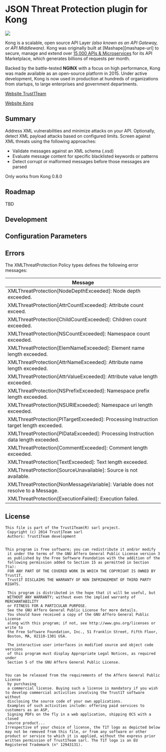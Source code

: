 # JSON Threat Protection plugin for Kong
[![][t1t-logo]][Trust1Team-url]

Kong is a scalable, open source API Layer *(also known as an API Gateway, or
API Middleware)*. Kong was originally built at [Mashape][mashape-url] to
secure, manage and extend over [15,000 APIs &
Microservices](http://stackshare.io/mashape/how-mashape-manages-over-15000-apis-and-microservices)
for its API Marketplace, which generates billions of requests per month.

Backed by the battle-tested **NGINX** with a focus on high performance, Kong
was made available as an open-source platform in 2015. Under active
development, Kong is now used in production at hundreds of organizations from
startups, to large enterprises and government departments.

[Website Trust1Team][Trust1Team-url]

[Website Kong][kong-url]

## Summary

Address XML vulnerabilities and minimize attacks on your API. Optionally, detect XML payload attacks based on configured limits. Screen against XML threats using the following approaches:

* Validate messages against an XML schema (.xsd)
* Evaluate message content for specific blacklisted keywords or patterns
* Detect corrupt or malformed messages before those messages are parsed

Only works from Kong 0.8.0

## Roadmap

TBD

## Development

## Configuration Parameters


## Errors

The XMLThreatProtection Policy types defines the following error messages:

| Message                                                                                |
|----------------------------------------------------------------------------------------|
| XMLThreatProtection[NodeDepthExceeded]: Node depth exceeded.                           |
| XMLThreatProtection[AttrCountExceeded]: Attribute count exceed.                        |
| XMLThreatProtection[ChildCountExceeded]: Children count exceeded.                      |
| XMLThreatProtection[NSCountExceeded]: Namespace count exceeded.                        |
| XMLThreatProtection[ElemNameExceeded]: Element name length exceeded.                   |
| XMLThreatProtection[AttrNameExceeded]: Attribute name length exceeded.                 |
| XMLThreatProtection[AttrValueExceeded]: Attribute value length exceeded.               |
| XMLThreatProtection[NSPrefixExceeded]: Namespace prefix length exceeded.               |
| XMLThreatProtection[NSURIExceeded]: Namespace uri length exceeded.                     |
| XMLThreatProtection[PITargetExceeded]: Processing Instruction target length exceeded.  |
| XMLThreatProtection[PIDataExceeded]: Processing Instruction data length exceeded.      |
| XMLThreatProtection[CommentExceeded]: Comment length exceeded.                         |
| XMLThreatProtection[TextExceeded]: Text length exceeded.                               |
| XMLThreatProtection[SourceUnavailable]: Source is not available.                       |
| XMLThreatProtection[NonMessageVariable]: Variable does not resolve to a Message.       |
| XMLThreatProtection[ExecutionFailed]: Execution failed.                                |


## License

```
This file is part of the Trust1Team(R) sarl project.
 Copyright (c) 2014 Trust1Team sarl
 Authors: Trust1Team development

 
This program is free software; you can redistribute it and/or modify
 it under the terms of the GNU Affero General Public License version 3
 as published by the Free Software Foundation with the addition of the
 following permission added to Section 15 as permitted in Section 7(a):
 FOR ANY PART OF THE COVERED WORK IN WHICH THE COPYRIGHT IS OWNED BY Trust1T,
 Trust1T DISCLAIMS THE WARRANTY OF NON INFRINGEMENT OF THIRD PARTY RIGHTS.

 This program is distributed in the hope that it will be useful, but
 WITHOUT ANY WARRANTY; without even the implied warranty of MERCHANTABILITY
 or FITNESS FOR A PARTICULAR PURPOSE.
 See the GNU Affero General Public License for more details.
 You should have received a copy of the GNU Affero General Public License
 along with this program; if not, see http://www.gnu.org/licenses or write to
 the Free Software Foundation, Inc., 51 Franklin Street, Fifth Floor,
 Boston, MA, 02110-1301 USA.

 The interactive user interfaces in modified source and object code versions
 of this program must display Appropriate Legal Notices, as required under
 Section 5 of the GNU Affero General Public License.

 
You can be released from the requirements of the Affero General Public License
 by purchasing
 a commercial license. Buying such a license is mandatory if you wish to develop commercial activities involving the Trust1T software without
 disclosing the source code of your own applications.
 Examples of such activities include: offering paid services to customers as an ASP,
 Signing PDFs on the fly in a web application, shipping OCS with a closed
 source product...
Irrespective of your choice of license, the T1T logo as depicted below may not be removed from this file, or from any software or other product or service to which it is applied, without the express prior written permission of Trust1Team sarl. The T1T logo is an EU Registered Trademark (n° 12943131).
```

[kong-url]: https://getkong.org/
[Trust1Team-url]: http://trust1team.com
[t1t-logo]: http://imgur.com/lukAaxx.png
[jwt-up-doc]: https://trust1t.atlassian.net/wiki/pages/viewpage.action?pageId=74547210